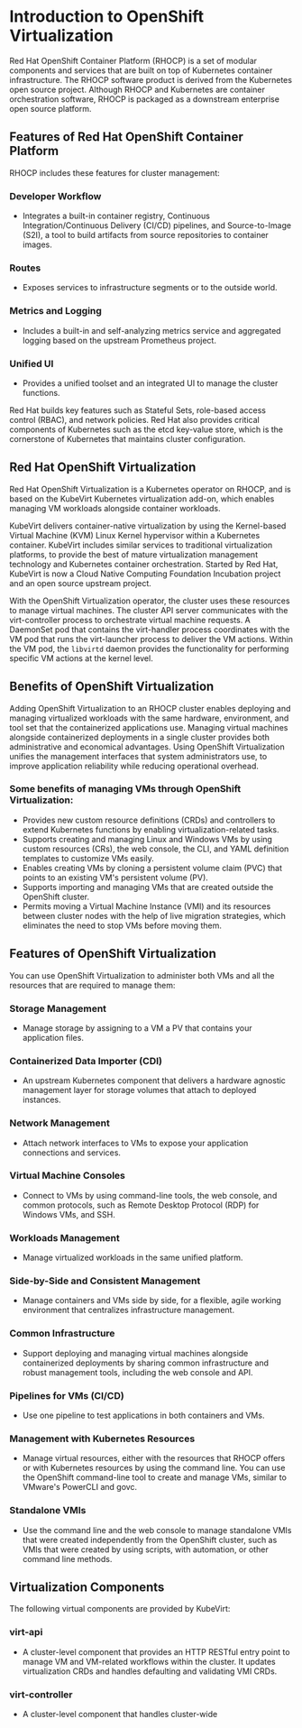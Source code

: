 # Introduction to OpenShift Virtualization

Red Hat OpenShift Container Platform (RHOCP) is a set of modular components and services that are built on top of Kubernetes container infrastructure. The RHOCP software product is derived from the Kubernetes open source project. Although RHOCP and Kubernetes are container orchestration software, RHOCP is packaged as a downstream enterprise open source platform.

## Features of Red Hat OpenShift Container Platform

RHOCP includes these features for cluster management:

### Developer Workflow
- Integrates a built-in container registry, Continuous Integration/Continuous Delivery (CI/CD) pipelines, and Source-to-Image (S2I), a tool to build artifacts from source repositories to container images.

### Routes
- Exposes services to infrastructure segments or to the outside world.

### Metrics and Logging
- Includes a built-in and self-analyzing metrics service and aggregated logging based on the upstream Prometheus project.

### Unified UI
- Provides a unified toolset and an integrated UI to manage the cluster functions.

Red Hat builds key features such as Stateful Sets, role-based access control (RBAC), and network policies. Red Hat also provides critical components of Kubernetes such as the etcd key-value store, which is the cornerstone of Kubernetes that maintains cluster configuration.

## Red Hat OpenShift Virtualization

Red Hat OpenShift Virtualization is a Kubernetes operator on RHOCP, and is based on the KubeVirt Kubernetes virtualization add-on, which enables managing VM workloads alongside container workloads.

KubeVirt delivers container-native virtualization by using the Kernel-based Virtual Machine (KVM) Linux Kernel hypervisor within a Kubernetes container. KubeVirt includes similar services to traditional virtualization platforms, to provide the best of mature virtualization management technology and Kubernetes container orchestration. Started by Red Hat, KubeVirt is now a Cloud Native Computing Foundation Incubation project and an open source upstream project.

With the OpenShift Virtualization operator, the cluster uses these resources to manage virtual machines. The cluster API server communicates with the virt-controller process to orchestrate virtual machine requests. A DaemonSet pod that contains the virt-handler process coordinates with the VM pod that runs the virt-launcher process to deliver the VM actions. Within the VM pod, the `libvirtd` daemon provides the functionality for performing specific VM actions at the kernel level.

## Benefits of OpenShift Virtualization

Adding OpenShift Virtualization to an RHOCP cluster enables deploying and managing virtualized workloads with the same hardware, environment, and tool set that the containerized applications use. Managing virtual machines alongside containerized deployments in a single cluster provides both administrative and economical advantages. Using OpenShift Virtualization unifies the management interfaces that system administrators use, to improve application reliability while reducing operational overhead.

### Some benefits of managing VMs through OpenShift Virtualization:
- Provides new custom resource definitions (CRDs) and controllers to extend Kubernetes functions by enabling virtualization-related tasks.
- Supports creating and managing Linux and Windows VMs by using custom resources (CRs), the web console, the CLI, and YAML definition templates to customize VMs easily.
- Enables creating VMs by cloning a persistent volume claim (PVC) that points to an existing VM's persistent volume (PV).
- Supports importing and managing VMs that are created outside the OpenShift cluster.
- Permits moving a Virtual Machine Instance (VMI) and its resources between cluster nodes with the help of live migration strategies, which eliminates the need to stop VMs before moving them.

## Features of OpenShift Virtualization

You can use OpenShift Virtualization to administer both VMs and all the resources that are required to manage them:

### Storage Management
- Manage storage by assigning to a VM a PV that contains your application files.

### Containerized Data Importer (CDI)
- An upstream Kubernetes component that delivers a hardware agnostic management layer for storage volumes that attach to deployed instances.

### Network Management
- Attach network interfaces to VMs to expose your application connections and services.

### Virtual Machine Consoles
- Connect to VMs by using command-line tools, the web console, and common protocols, such as Remote Desktop Protocol (RDP) for Windows VMs, and SSH.

### Workloads Management
- Manage virtualized workloads in the same unified platform.

### Side-by-Side and Consistent Management
- Manage containers and VMs side by side, for a flexible, agile working environment that centralizes infrastructure management.

### Common Infrastructure
- Support deploying and managing virtual machines alongside containerized deployments by sharing common infrastructure and robust management tools, including the web console and API.

### Pipelines for VMs (CI/CD)
- Use one pipeline to test applications in both containers and VMs.

### Management with Kubernetes Resources
- Manage virtual resources, either with the resources that RHOCP offers or with Kubernetes resources by using the command line. You can use the OpenShift command-line tool to create and manage VMs, similar to VMware's PowerCLI and govc.

### Standalone VMIs
- Use the command line and the web console to manage standalone VMIs that were created independently from the OpenShift cluster, such as VMIs that were created by using scripts, with automation, or other command line methods.

## Virtualization Components

The following virtual components are provided by KubeVirt:

### virt-api
- A cluster-level component that provides an HTTP RESTful entry point to manage VM and VM-related workflows within the cluster. It updates virtualization CRDs and handles defaulting and validating VMI CRDs.

### virt-controller
- A cluster-level component that handles cluster-wide
